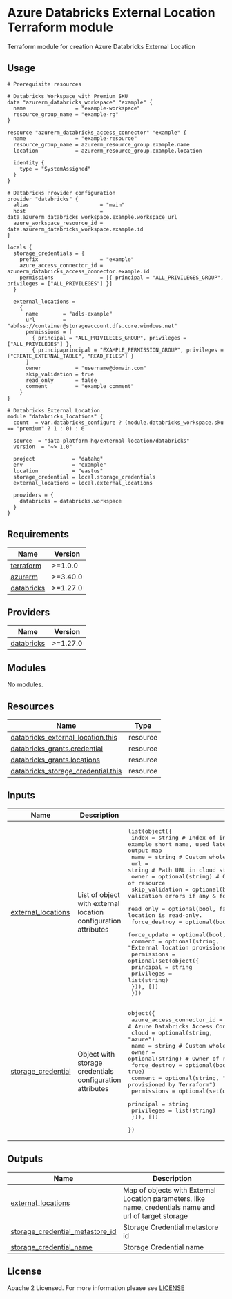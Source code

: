 # Azure Databricks External Location Terraform module
Terraform module for creation Azure Databricks External Location

## Usage
```hcl
# Prerequisite resources

# Databricks Workspace with Premium SKU
data "azurerm_databricks_workspace" "example" {
  name                = "example-workspace"
  resource_group_name = "example-rg"
}

resource "azurerm_databricks_access_connector" "example" {
  name                = "example-resource"
  resource_group_name = azurerm_resource_group.example.name
  location            = azurerm_resource_group.example.location

  identity {
    type = "SystemAssigned"
  }
}

# Databricks Provider configuration
provider "databricks" {
  alias                       = "main"
  host                        = data.azurerm_databricks_workspace.example.workspace_url
  azure_workspace_resource_id = data.azurerm_databricks_workspace.example.id
}

locals {
  storage_credentials = {
    prefix                    = "example"
    azure_access_connector_id = azurerm_databricks_access_connector.example.id
    permissions               = [{ principal = "ALL_PRIVILEGES_GROUP", privileges = ["ALL_PRIVILEGES"] }]
  }
  
  external_locations = 
    {
      name        = "adls-example"
      url         = "abfss://container@storageaccount.dfs.core.windows.net"
      permissions = [
        { principal = "ALL_PRIVILEGES_GROUP", privileges = ["ALL_PRIVILEGES"] },
        { principaprincipal = "EXAMPLE_PERMISSION_GROUP", privileges = ["CREATE_EXTERNAL_TABLE", "READ_FILES"] }
      ]    
      owner           = "username@domain.com"
      skip_validation = true
      read_only       = false
      comment         = "example_comment"
    }    
}

# Databricks External Location 
module "databricks_locations" {
  count  = var.databricks_configure ? (module.databricks_workspace.sku == "premium" ? 1 : 0) : 0

  source  = "data-platform-hq/external-location/databricks"
  version  = "~> 1.0"

  project            = "datahq"
  env                = "example"
  location           = "eastus"
  storage_credential = local.storage_credentials
  external_locations = local.external_locations

  providers = {
    databricks = databricks.workspace
  }
}
```

<!-- BEGIN_TF_DOCS -->
## Requirements

| Name | Version |
|------|---------|
| <a name="requirement_terraform"></a> [terraform](#requirement\_terraform) | >=1.0.0 |
| <a name="requirement_azurerm"></a> [azurerm](#requirement\_azurerm) | >=3.40.0 |
| <a name="requirement_databricks"></a> [databricks](#requirement\_databricks) | >=1.27.0 |

## Providers

| Name | Version |
|------|---------|
| <a name="provider_databricks"></a> [databricks](#provider\_databricks) | >=1.27.0 |

## Modules

No modules.

## Resources

| Name | Type |
|------|------|
| [databricks_external_location.this](https://registry.terraform.io/providers/databricks/databricks/latest/docs/resources/external_location) | resource |
| [databricks_grants.credential](https://registry.terraform.io/providers/databricks/databricks/latest/docs/resources/grants) | resource |
| [databricks_grants.locations](https://registry.terraform.io/providers/databricks/databricks/latest/docs/resources/grants) | resource |
| [databricks_storage_credential.this](https://registry.terraform.io/providers/databricks/databricks/latest/docs/resources/storage_credential) | resource |

## Inputs

| Name | Description | Type                                                                                                                                                                                                                                                                                                                                                                                                                                                                                                                                                                                                                                                                                                                                                                                                                                                                                                                                                              | Default | Required |
|------|-------------|-------------------------------------------------------------------------------------------------------------------------------------------------------------------------------------------------------------------------------------------------------------------------------------------------------------------------------------------------------------------------------------------------------------------------------------------------------------------------------------------------------------------------------------------------------------------------------------------------------------------------------------------------------------------------------------------------------------------------------------------------------------------------------------------------------------------------------------------------------------------------------------------------------------------------------------------------------------------|---------|:--------:|
| <a name="input_external_locations"></a> [external\_locations](#input\_external\_locations) | List of object with external location configuration attributes | <pre>list(object({<br>    index           = string                # Index of instance, for example short name, used later to access exact external location in output map<br>    name            = string                # Custom whole name of resource<br>    url             = string                # Path URL in cloud storage<br>    owner           = optional(string)      # Owner of resource<br>    skip_validation = optional(bool, true)  # Suppress validation errors if any & force save the external location<br>    read_only       = optional(bool, false) # Indicates whether the external location is read-only.<br>    force_destroy   = optional(bool, true)<br>    force_update    = optional(bool, true)<br>    comment         = optional(string, "External location provisioned by Terraform")<br>    permissions = optional(set(object({<br>      principal  = string<br>      privileges = list(string)<br>    })), [])<br>  }))</pre> | `[]` | no |
| <a name="input_storage_credential"></a> [storage\_credential](#input\_storage\_credential) | Object with storage credentials configuration attributes | <pre>object({<br>    azure_access_connector_id = optional(string, null)    # Azure Databricks Access Connector Id<br>    cloud                     = optional(string, "azure")<br>    name                      = string                    # Custom whole name of resource<br>    owner                     = optional(string)          # Owner of resource<br>    force_destroy             = optional(bool, true)<br>    comment                   = optional(string, "Managed identity credential provisioned by Terraform")<br>    permissions = optional(set(object({<br>      principal  = string<br>      privileges = list(string)<br>    })), [])<br>  })</pre>                                                                                                                                                                                                                                                                                         | n/a | yes |

## Outputs

| Name | Description |
|------|-------------|
| <a name="output_external_locations"></a> [external\_locations](#output\_external\_locations) | Map of objects with External Location parameters, like name, credentials name and url of target storage |
| <a name="output_storage_credential_metastore_id"></a> [storage\_credential\_metastore\_id](#output\_storage\_credential\_metastore\_id) | Storage Credential metastore id |
| <a name="output_storage_credential_name"></a> [storage\_credential\_name](#output\_storage\_credential\_name) | Storage Credential name |
<!-- END_TF_DOCS -->

## License

Apache 2 Licensed. For more information please see [LICENSE](https://github.com/data-platform-hq/terraform-databricks-external-location/blob/main/LICENSE)
